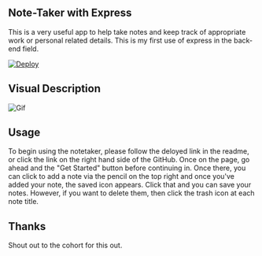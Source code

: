 ## Note-Taker with Express

This is a very useful app to help take notes and keep track of appropriate work or personal related details. This is my first use of express in the back-end field.

[![Deploy](https://www.herokucdn.com/deploy/button.svg)](https://notetaker-ex.herokuapp.com/)

## Visual Description

![Gif](https://github.com/VHarris113/note-taker/blob/b5dd9f82c47523e0f173f69e9ef0167ed156c647/public/assets/notetaker.gif)

## Usage

To begin using the notetaker, please follow the deloyed link in the readme, or click the link on the right hand side of the GitHub. Once on the page, go ahead and the "Get Started" button before continuing in. Once there, you can click to add a note via the pencil on the top right and once you've added your note, the saved icon appears. Click that and you can save your notes. However, if you want to delete them, then click the trash icon at each note title. 

## Thanks
Shout out to the cohort for this out.